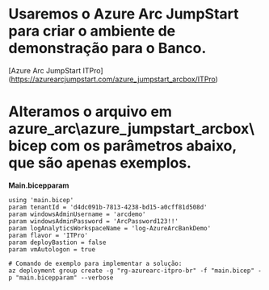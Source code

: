 # Usaremos o Azure Arc JumpStart para criar o ambiente de demonstração para o Banco.
[Azure Arc JumpStart ITPro] (https://azurearcjumpstart.com/azure_jumpstart_arcbox/ITPro)

# Alteramos o arquivo em azure_arc\azure_jumpstart_arcbox\bicep com os parâmetros abaixo, que são apenas exemplos.
**Main.bicepparam**

```bicep
using 'main.bicep'
param tenantId = 'd4dc091b-7813-4238-bd15-a0cff81d508d'
param windowsAdminUsername = 'arcdemo'
param windowsAdminPassword = 'ArcPassword123!!'
param logAnalyticsWorkspaceName = 'log-AzureArcBankDemo'
param flavor = 'ITPro'
param deployBastion = false
param vmAutologon = true

# Comando de exemplo para implementar a solução:
az deployment group create -g "rg-azurearc-itpro-br" -f "main.bicep" -p "main.bicepparam" --verbose